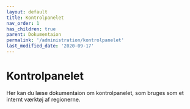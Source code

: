 ```yaml
---
layout: default
title: Kontrolpanelet
nav_order: 1
has_children: true
parent: Dokumentaion
permalink: '/administration/kontrolpanelet'
last_modified_date: '2020-09-17'
---
```


# Kontrolpanelet

Her kan du læse dokumentaion om kontrolpanelet, som bruges som et internt værktøj af regionerne.
